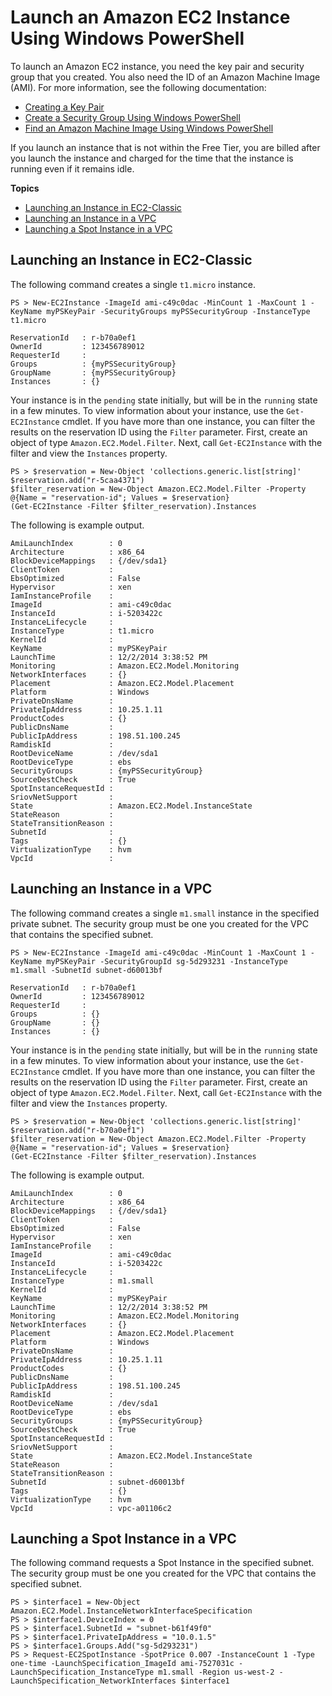 # Launch an Amazon EC2 Instance Using Windows PowerShell<a name="pstools-ec2-launch"></a>

To launch an Amazon EC2 instance, you need the key pair and security group that you created\. You also need the ID of an Amazon Machine Image \(AMI\)\. For more information, see the following documentation:
+  [Creating a Key Pair](pstools-ec2-keypairs.md) 
+  [Create a Security Group Using Windows PowerShell](pstools-ec2-sg.md) 
+  [Find an Amazon Machine Image Using Windows PowerShell](pstools-ec2-get-amis.md) 

If you launch an instance that is not within the Free Tier, you are billed after you launch the instance and charged for the time that the instance is running even if it remains idle\.

**Topics**
+ [Launching an Instance in EC2\-Classic](#new-ec2instance)
+ [Launching an Instance in a VPC](#new-ec2instance-vpc)
+ [Launching a Spot Instance in a VPC](#new-ec2instance-spot)

## Launching an Instance in EC2\-Classic<a name="new-ec2instance"></a>

The following command creates a single `t1.micro` instance\.

```
PS > New-EC2Instance -ImageId ami-c49c0dac -MinCount 1 -MaxCount 1 -KeyName myPSKeyPair -SecurityGroups myPSSecurityGroup -InstanceType t1.micro

ReservationId   : r-b70a0ef1
OwnerId         : 123456789012
RequesterId     :
Groups          : {myPSSecurityGroup}
GroupName       : {myPSSecurityGroup}
Instances       : {}
```

Your instance is in the `pending` state initially, but will be in the `running` state in a few minutes\. To view information about your instance, use the `Get-EC2Instance` cmdlet\. If you have more than one instance, you can filter the results on the reservation ID using the `Filter` parameter\. First, create an object of type `Amazon.EC2.Model.Filter`\. Next, call `Get-EC2Instance` with the filter and view the `Instances` property\.

```
PS > $reservation = New-Object 'collections.generic.list[string]'
$reservation.add("r-5caa4371")
$filter_reservation = New-Object Amazon.EC2.Model.Filter -Property @{Name = "reservation-id"; Values = $reservation}
(Get-EC2Instance -Filter $filter_reservation).Instances
```

The following is example output\.

```
AmiLaunchIndex        : 0
Architecture          : x86_64
BlockDeviceMappings   : {/dev/sda1}
ClientToken           :
EbsOptimized          : False
Hypervisor            : xen
IamInstanceProfile    :
ImageId               : ami-c49c0dac
InstanceId            : i-5203422c
InstanceLifecycle     :
InstanceType          : t1.micro
KernelId              :
KeyName               : myPSKeyPair
LaunchTime            : 12/2/2014 3:38:52 PM
Monitoring            : Amazon.EC2.Model.Monitoring
NetworkInterfaces     : {}
Placement             : Amazon.EC2.Model.Placement
Platform              : Windows
PrivateDnsName        :
PrivateIpAddress      : 10.25.1.11
ProductCodes          : {}
PublicDnsName         :
PublicIpAddress       : 198.51.100.245
RamdiskId             :
RootDeviceName        : /dev/sda1
RootDeviceType        : ebs
SecurityGroups        : {myPSSecurityGroup}
SourceDestCheck       : True
SpotInstanceRequestId :
SriovNetSupport       :
State                 : Amazon.EC2.Model.InstanceState
StateReason           :
StateTransitionReason :
SubnetId              :
Tags                  : {}
VirtualizationType    : hvm
VpcId                 :
```

## Launching an Instance in a VPC<a name="new-ec2instance-vpc"></a>

The following command creates a single `m1.small` instance in the specified private subnet\. The security group must be one you created for the VPC that contains the specified subnet\.

```
PS > New-EC2Instance -ImageId ami-c49c0dac -MinCount 1 -MaxCount 1 -KeyName myPSKeyPair -SecurityGroupId sg-5d293231 -InstanceType m1.small -SubnetId subnet-d60013bf

ReservationId   : r-b70a0ef1
OwnerId         : 123456789012
RequesterId     :
Groups          : {}
GroupName       : {}
Instances       : {}
```

Your instance is in the `pending` state initially, but will be in the `running` state in a few minutes\. To view information about your instance, use the `Get-EC2Instance` cmdlet\. If you have more than one instance, you can filter the results on the reservation ID using the `Filter` parameter\. First, create an object of type `Amazon.EC2.Model.Filter`\. Next, call `Get-EC2Instance` with the filter and view the `Instances` property\.

```
PS > $reservation = New-Object 'collections.generic.list[string]'
$reservation.add("r-b70a0ef1")
$filter_reservation = New-Object Amazon.EC2.Model.Filter -Property @{Name = "reservation-id"; Values = $reservation}
(Get-EC2Instance -Filter $filter_reservation).Instances
```

The following is example output\.

```
AmiLaunchIndex        : 0
Architecture          : x86_64
BlockDeviceMappings   : {/dev/sda1}
ClientToken           :
EbsOptimized          : False
Hypervisor            : xen
IamInstanceProfile    :
ImageId               : ami-c49c0dac
InstanceId            : i-5203422c
InstanceLifecycle     :
InstanceType          : m1.small
KernelId              :
KeyName               : myPSKeyPair
LaunchTime            : 12/2/2014 3:38:52 PM
Monitoring            : Amazon.EC2.Model.Monitoring
NetworkInterfaces     : {}
Placement             : Amazon.EC2.Model.Placement
Platform              : Windows
PrivateDnsName        :
PrivateIpAddress      : 10.25.1.11
ProductCodes          : {}
PublicDnsName         :
PublicIpAddress       : 198.51.100.245
RamdiskId             :
RootDeviceName        : /dev/sda1
RootDeviceType        : ebs
SecurityGroups        : {myPSSecurityGroup}
SourceDestCheck       : True
SpotInstanceRequestId :
SriovNetSupport       :
State                 : Amazon.EC2.Model.InstanceState
StateReason           :
StateTransitionReason :
SubnetId              : subnet-d60013bf
Tags                  : {}
VirtualizationType    : hvm
VpcId                 : vpc-a01106c2
```

## Launching a Spot Instance in a VPC<a name="new-ec2instance-spot"></a>

The following command requests a Spot Instance in the specified subnet\. The security group must be one you created for the VPC that contains the specified subnet\.

```
PS > $interface1 = New-Object Amazon.EC2.Model.InstanceNetworkInterfaceSpecification
PS > $interface1.DeviceIndex = 0
PS > $interface1.SubnetId = "subnet-b61f49f0"
PS > $interface1.PrivateIpAddress = "10.0.1.5"
PS > $interface1.Groups.Add("sg-5d293231")
PS > Request-EC2SpotInstance -SpotPrice 0.007 -InstanceCount 1 -Type one-time -LaunchSpecification_ImageId ami-7527031c -LaunchSpecification_InstanceType m1.small -Region us-west-2 -LaunchSpecification_NetworkInterfaces $interface1
```
